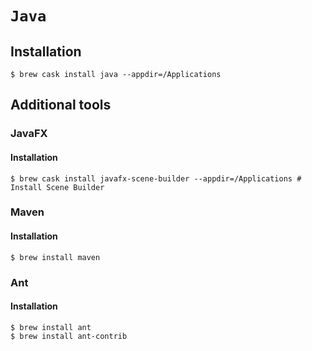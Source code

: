 # `Java`

## Installation

```ShellSession
$ brew cask install java --appdir=/Applications
```

## Additional tools

### JavaFX

#### Installation

```ShellSession
$ brew cask install javafx-scene-builder --appdir=/Applications # Install Scene Builder
```

### Maven

#### Installation

```ShellSession
$ brew install maven
```

### Ant

#### Installation

```ShellSession
$ brew install ant
$ brew install ant-contrib
```
